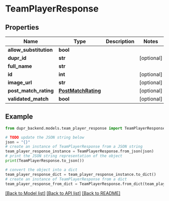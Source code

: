 # TeamPlayerResponse


## Properties

Name | Type | Description | Notes
------------ | ------------- | ------------- | -------------
**allow_substitution** | **bool** |  | 
**dupr_id** | **str** |  | [optional] 
**full_name** | **str** |  | 
**id** | **int** |  | [optional] 
**image_url** | **str** |  | [optional] 
**post_match_rating** | [**PostMatchRating**](PostMatchRating.md) |  | [optional] 
**validated_match** | **bool** |  | [optional] 

## Example

```python
from dupr_backend.models.team_player_response import TeamPlayerResponse

# TODO update the JSON string below
json = "{}"
# create an instance of TeamPlayerResponse from a JSON string
team_player_response_instance = TeamPlayerResponse.from_json(json)
# print the JSON string representation of the object
print(TeamPlayerResponse.to_json())

# convert the object into a dict
team_player_response_dict = team_player_response_instance.to_dict()
# create an instance of TeamPlayerResponse from a dict
team_player_response_from_dict = TeamPlayerResponse.from_dict(team_player_response_dict)
```
[[Back to Model list]](../README.md#documentation-for-models) [[Back to API list]](../README.md#documentation-for-api-endpoints) [[Back to README]](../README.md)


